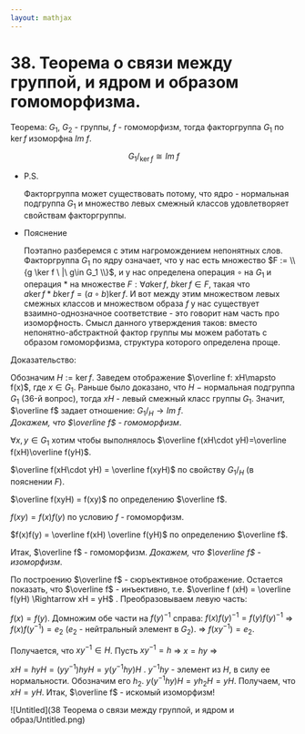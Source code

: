 ```yaml
---  
layout: mathjax  
---  
```

  
# 38. Теорема о связи между группой, и ядром и образом гомоморфизма.  
  
Теорема: $G_1$, $G_2$ - группы, $f$ - гомоморфизм, тогда факторгруппа $G_1$ по $\ker f$ изоморфна $Im \ f$.  
  
$$  
G_1/_{\ker f}\cong Im \ f  
$$  
  
- P.S.  
  
    Факторгруппа может существовать потому, что ядро - нормальная подгруппа $G_1$ и множество левых смежный классов удовлетворяет свойствам факторгруппы.  
  
- Пояснение  
  
    Поэтапно разберемся с этим нагромождением непонятных слов. Факторгруппа $G_1$ по ядру означает, что у нас есть множество $F := \\{g \ker f \ |\  g\in G_1 \\}$, и у нас определена операция $\circ$ на $G_1$ и операция $*$ на множестве $F: \forall a \ker f, \ b \ker f \in F$, такая что  
    $a \ker f * b \ker f = (a \circ b) \ker f$. И вот между этим множеством левых смежных классов и множеством образа $f$ у нас существует взаимно-однозначное соответствие - это говорит нам часть про изоморфность. Смысл данного утверждения таков: вместо непонятно-абстрактной фактор группы мы можем работать с образом гомоморфизма, структура которого определена проще.  
  
  
Доказательство:  
  
Обозначим $H:=\ker f$. Заведем отображение $\overline f: xH\mapsto f(x)$, где $x\in G_1$. Раньше было доказано, что $H$ $-$ нормальная подгруппа $G_1$ (36-й вопрос), тогда $xH$ - левый смежный класс группы $G_1$. Значит, $\overline f$ задает отношение: $G_1/_H \to Im \ f.$  
*Докажем, что $\overline f$ - гомоморфизм*.  
  
$\forall x, y  \in G_1$ хотим чтобы выполнялось $\overline f(xH\cdot yH)=\overline f(xH)\overline f(yH)$.  
  
$\overline f(xH\cdot yH) = \overline f(xyH)$ по свойству $G_1/_{H}$ (в пояснении $F$).  
  
$\overline f(xyH) = f(xy)$ по определению $\overline f$.  
  
$f(xy) = f(x) f(y)$ по условию $f$ - гомоморфизм.  
  
$f(x)f(y) = \overline f(xH) \overline f(yH)$ по определению $\overline f$.  
  
Итак, $\overline f$  - гомоморфизм. *Докажем, что $\overline f$ - изоморфизм*.  
  
По построению $\overline f$ - сюръективное отображение. Остается показать, что $\overline f$ - инъективно, т.е. $\overline f (xH) = \overline f(yH) \Rightarrow xH = yH$ . Преобразовываем левую часть:  
  
$f(x) = f(y)$. Домножим обе части на $f(y)^{-1}$  справа: $f(x)f(y)^{-1} = f(y)f(y)^{-1}$ $\Rightarrow$ $f(x)f(y^{-1}) = e_2$    ($e_2$ - нейтральный элемент в $G_2$).  $\Rightarrow$ $f(xy^{-1}) = e_2$.  
  
Получается, что $xy^{-1} \in H$. Пусть $xy^{-1} = h$ $\Rightarrow$ $x = hy$ $\Rightarrow$  
  
$xH = hyH = (yy^{-1})hyH = y(y^{-1}hy)H$ . $y^{-1}hy$ - элемент из $H$, в силу ее нормальности. Обозначим его $h_2$. $y(y^{-1}hy)H  = yh_2H = yH$. Получаем, что $xH=yH$. Итак, $\overline f$ - искомый изоморфизм!  
  
![Untitled](38 Теорема о связи между группой, и ядром и образ/Untitled.png)  

